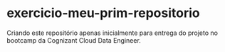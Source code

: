 # exercicio-meu-prim-repositorio
Criando este repositório apenas inicialmente para entrega do projeto no bootcamp da Cognizant Cloud Data Engineer.
